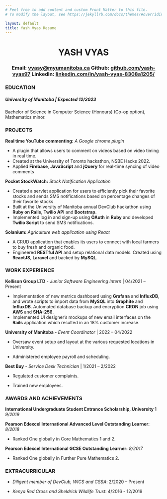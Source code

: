 ```yaml
---
# Feel free to add content and custom Front Matter to this file.
# To modify the layout, see https://jekyllrb.com/docs/themes/#overriding-theme-defaults

layout: default
title: Yash Vyas Resume
---
```



# <center>YASH VYAS</center>
### <center>Email: [vyasy@myumanitoba.ca](mailto:vyasy@myumanitoba.ca) Github: [github.com/yash-vyas97](https://github.com/yash-vyas97)  LinkedIn: [linkedin.com/in/yash-vyas-8308a1205/](https://www.linkedin.com/in/yash-vyas-8308a1205/)</center> 


### EDUCATION
##### **_University of Manitoba_** | Expected 12/2023

Bachelor of Science in Computer Science (Honours) (Co-op option), Mathematics minor.

### PROJECTS

**Real time YouTube commenting:** _A Google chrome plugin_

* A plugin that allows users to comment on videos based on video timing in real time.  
* Created at the University of Toronto hackathon, NSBE Hacks 2022.  
* Applied **Firebase**, **JavaScript** and **jQuery** for real-time syncing of video comments


**Pocket StockWatch:** _Stock Notification Application_

* Created a servlet application for users to efficiently pick their favorite stocks and sends SMS notifications based on percentage
changes of their favorite stocks.
* Built at the University of Manitoba annual DevClub hackathon using **Ruby on Rails**, **Twilio API** and **Bootstrap**.
* Implemented log in and sign-up using **OAuth** in **Ruby** and developed **Twilio Script** to send SMS notifications.

**Solanium:**  _Agriculture web application using React_

* A CRUD application that enables its users to connect with local farmers to buy fresh and organic food.  
* Engineered **RESTful API** and setup relational data models. Created using **ReactJS**, **Laravel** and backed by **MySQL**.


### WORK EXPERIENCE

**Kellison Group LTD** - _Junior Software Engineering Intern_ | 04/2021 – Present

* Implementation of new metrics dashboard using **Grafana** and **InfluxDB**, and wrote scripts to import data from **MySQL** into **Graphite**
and **InfluxDB**. Automated database backup and encryption **CRON** job using **AWS** and **SHA-256**.
* Implemented UI designer’s mockups of new email interfaces on the **Rails** application which resulted in an 18% customer increase.

**University of Manitoba** - _Event Coordinator_ | 2022 – 04/2022

* Oversaw event setup and layout at the various requested locations in University.

* Administered employee payroll and scheduling.

**Best Buy** - _Service Desk Technician_ | 1/2021 – 2/2022

* Regulated customer complaints.

* Trained new employees.

### AWARDS AND ACHIEVEMENTS

**International Undergraduate Student Entrance Scholarship, University 1** _9/2019_

**Pearson Edexcel International Advanced Level Outstanding Learner:** _8/2018_
* Ranked One globally in Core Mathematics 1 and 2.

**Pearson Edexcel International GCSE Outstanding Learner:** _8/2017_
* Ranked One globally in Further Pure Mathematics 2.

### EXTRACURRICULAR

* _Diligent member of DevClub, WICS and CSSA_: 2/2020 – Present

* _Kenya Red Cross and Sheldrick Wildlife Trust_: 4/2016 - 12/2019